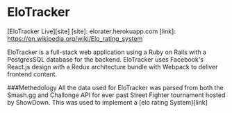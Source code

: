 # EloTracker
[EloTracker Live][site]
[site]: elorater.herokuapp.com
[link]: https://en.wikipedia.org/wiki/Elo_rating_system

EloTracker is a full-stack web application using a Ruby on Rails with a PostgresSQL database for the backend.  EloTracker uses Facebook's React.js design with a Redux architecture bundle with Webpack to deliver frontend content.  

###Methedology
All the data used for EloTracker was parsed from both the Smash.gg and Challonge API for ever past Street Fighter tournament hosted by ShowDown.  This was used to implement a [elo rating System][link]
